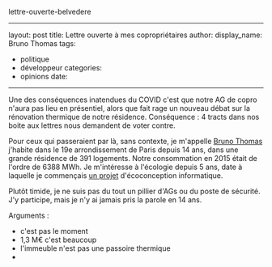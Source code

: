 lettre-ouverte-belvedere

---
layout: post
title: Lettre ouverte à mes copropriétaires
author:
  display_name: Bruno Thomas
tags:
- politique
- développeur
categories:
- opinions
date: 
---


Une des conséquences inatendues du COVID c'est que notre AG de copro n'aura pas lieu en présentiel, alors que fait rage un nouveau débat sur la rénovation thermique de notre résidence. Conséquence : 4 tracts dans nos boite aux lettres nous demandent de voter contre.

Pour ceux qui passeraient par là, sans contexte, je m'appelle [Bruno Thomas](https://twitter.com/bam_thomas) j'habite dans le 19e arrondissement de Paris depuis 14 ans, dans une grande résidence de 391 logements. Notre consommation en 2015 était de l'ordre de 6388 MWh. Je m'intéresse à l'écologie depuis 5 ans, date à laquelle je commençais [un projet](https://iroco.co) d'écoconception informatique.

Plutôt timide, je ne suis pas du tout un pillier d'AGs ou du poste de sécurité. J'y participe, mais je n'y ai jamais pris la parole en 14 ans.


Arguments : 

- c'est pas le moment
- 1,3 M€ c'est beaucoup
- l'immeuble n'est pas une passoire thermique
- 

